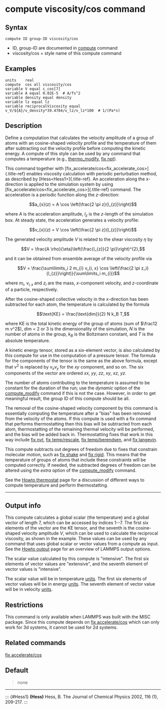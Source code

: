 # compute viscosity/cos command

## Syntax

``` LAMMPS
compute ID group-ID viscosity/cos
```

-   ID, group-ID are documented in [compute](compute) command
-   viscosity/cos = style name of this compute command

## Examples

``` LAMMPS
units    real
compute  cos all viscosity/cos
variable V equal c_cos[7]
variable A equal 0.02E-5  # A/fs^2
variable density equal density
variable lz equal lz
variable reciprocalViscosity equal v_V/${A}/v_density*39.4784/v_lz/v_lz*100  # 1/(Pa*s)
```

## Description

Define a computation that calculates the velocity amplitude of a group
of atoms with an cosine-shaped velocity profile and the temperature of
them after subtracting out the velocity profile before computing the
kinetic energy. A compute of this style can be used by any command that
computes a temperature (e.g., [thermo_modify](thermo_modify), [fix
npt](fix_nh)).

This command together with
[fix_accelerate/cos\<fix_accelerate_cos\>]{.title-ref} enables viscosity
calculation with periodic perturbation method, as described by
[Hess\<Hess1\>]{.title-ref}. An acceleration along the $x$-direction is
applied to the simulation system by using
[fix_accelerate/cos\<fix_accelerate_cos\>]{.title-ref} command. The
acceleration is a periodic function along the $z$-direction:

$$a_{x}(z) = A \cos \left(\frac{2 \pi z}{l_{z}}\right)$$

where $A$ is the acceleration amplitude, $l_z$ is the $z$-length of the
simulation box. At steady state, the acceleration generates a velocity
profile:

$$v_{x}(z) = V \cos \left(\frac{2 \pi z}{l_{z}}\right)$$

The generated velocity amplitude $V$ is related to the shear viscosity
$\eta$ by

$$V = \frac{A \rho}{\eta}\left(\frac{l_{z}}{2 \pi}\right)^{2},$$

and it can be obtained from ensemble average of the velocity profile via

$$V = \frac{\sum\limits_i 2 m_{i} v_{i, x} \cos \left(\frac{2 \pi z_i}{l_{z}}\right)}{\sum\limits_i m_{i}}$$

where $m_i$, $v_{i,x}$ and $z_i$ are the mass, $x$-component velocity,
and $z$-coordinate of a particle, respectively.

After the cosine-shaped collective velocity in the $x$-direction has
been subtracted for each atom, the temperature is calculated by the
formula

$$\text{KE} = \frac{\text{dim}}{2} N k_B T,$$

where KE is the total kinetic energy of the group of atoms (sum of
$\frac12 m v^2$), dim = 2 or 3 is the dimensionality of the simulation,
$N$ is the number of atoms in the group, $k_B$ is the Boltzmann
constant, and $T$ is the absolute temperature.

A kinetic energy tensor, stored as a six-element vector, is also
calculated by this compute for use in the computation of a pressure
tensor. The formula for the components of the tensor is the same as the
above formula, except that $v^2$ is replaced by $v_x v_y$ for the $xy$
component, and so on. The six components of the vector are ordered $xx$,
$yy$, $zz$, $xy$, $xz$, $yz$.

The number of atoms contributing to the temperature is assumed to be
constant for the duration of the run; use the *dynamic* option of the
[compute_modify](compute_modify) command if this is not the case.
However, in order to get meaningful result, the group ID of this compute
should be all.

The removal of the cosine-shaped velocity component by this command is
essentially computing the temperature after a \"bias\" has been removed
from the velocity of the atoms. If this compute is used with a fix
command that performs thermostatting then this bias will be subtracted
from each atom, thermostatting of the remaining thermal velocity will be
performed, and the bias will be added back in. Thermostatting fixes that
work in this way include [fix nvt](fix_nh), [fix
temp/rescale](fix_temp_rescale), [fix
temp/berendsen](fix_temp_berendsen), and [fix langevin](fix_langevin).

This compute subtracts out degrees of freedom due to fixes that
constrain molecular motion, such as [fix shake](fix_shake) and [fix
rigid](fix_rigid). This means that the temperature of groups of atoms
that include these constraints will be computed correctly. If needed,
the subtracted degrees of freedom can be altered using the *extra*
option of the [compute_modify](compute_modify) command.

See the [Howto thermostat](Howto_thermostat) page for a discussion of
different ways to compute temperature and perform thermostatting.

------------------------------------------------------------------------

## Output info

This compute calculates a global scalar (the temperature) and a global
vector of length 7, which can be accessed by indices 1\--7. The first
six elements of the vector are the KE tensor, and the seventh is the
cosine-shaped velocity amplitude $V$, which can be used to calculate the
reciprocal viscosity, as shown in the example. These values can be used
by any command that uses global scalar or vector values from a compute
as input. See the [Howto output](Howto_output) page for an overview of
LAMMPS output options.

The scalar value calculated by this compute is \"intensive\". The first
six elements of vector values are \"extensive\", and the seventh element
of vector values is \"intensive\".

The scalar value will be in temperature [units](units). The first six
elements of vector values will be in energy [units](units). The seventh
element of vector value will be in velocity [units](units).

## Restrictions

This command is only available when LAMMPS was built with the MISC
package. Since this compute depends on [fix
accelerate/cos](fix_accelerate_cos) which can only work for 3d systems,
it cannot be used for 2d systems.

## Related commands

[fix accelerate/cos](fix_accelerate_cos)

## Default

> none

------------------------------------------------------------------------

::: {#Hess1}
**(Hess)** Hess, B. The Journal of Chemical Physics 2002, 116 (1),
209-217.
:::
